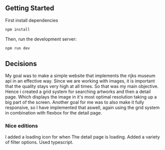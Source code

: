 

## Getting Started

First install dependencies
```bash
npm install
```

Then, run the development server:

```bash
npm run dev
```

## Decisions

My goal was to make a simple website that implements the rijks museum api in an effective way. Since we are working with images, it is important that the quality stays very high at all times. So that was my main objective.
Hence i created a grid system for searching artworks and then a detail page. Which displays the image in it's most optimal resolution taking up a big part of the screen. Another goal for me was to also make it fully responsive, so I have implemented that aswell, again using the grid system in combination with flexbox for the detail page.

### Nice editions
I added a loading icon for when The detail page is loading.
Added a variety of filter options.
Used typescript.



